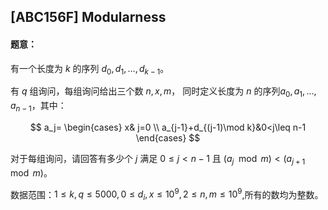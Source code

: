 ## [ABC156F] Modularness

#### 题意：

有一个长度为 $k$ 的序列 $d_0,d_1,\ldots,d_{k-1}$。

有 $q$ 组询问，每组询问给出三个数 $n,x, m$， 同时定义长度为 $n$ 的序列$a_0,a_1,\ldots,a_{n-1}$，其中：

$$
a_j=
\begin{cases}
x& j=0 \\
a_{j-1}+d_{(j-1)\mod k}&0<j\leq n-1
\end{cases}
$$

对于每组询问，请回答有多少个 $j$ 满足 $0\leq j< n-1$ 且 $(a_j\mod m)<(a_{j+1}\mod m)$。

数据范围：$1\leq k,q\leq 5000,0\leq d_i,x\leq 10^9,2\leq n,m\leq 10^9$,所有的数均为整数。
